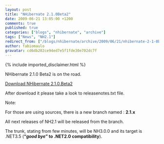 ```yaml
---
layout: post
title: "NHibernate 2.1.0Beta2"
date: 2009-06-21 13:05:00 +1200
comments: true
published: true
categories: ["blogs", "nhibernate", "archive"]
tags: ["News", "NH2.1"]
redirect_from: ["/blogs/nhibernate/archive/2009/06/21/nhibernate-2-1-0beta2.aspx/"]
author: fabiomaulo
gravatar: cd6db202ce94ed7e5f1fde30e702dc7f
---
```

{% include imported_disclaimer.html %}
<p>NHibernate 2.1.0 Beta2 is on the road.</p>
<p><a target="_blank" href="https://sourceforge.net/project/showfiles.php?group_id=73818&amp;package_id=73969">Download NHibernate 2.1.0.Beta2</a></p>
<p>After download it please take a look to releasenotes.txt file.</p>
<p>Note:</p>
<p>For those are using sources, there is a new branch named : <strong>2.1.x</strong></p>
<p>All next releases of NH2.1 will be released from the branch.</p>
<p>The trunk, stating from few minutes, will be NH3.0.0 and its target is .NET3.5 (<strong>&ldquo;<em>good bye</em>&rdquo; to .NET2.0 compatibility</strong>).</p>
